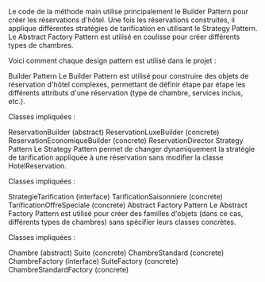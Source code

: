 Le code de la méthode main utilise principalement le Builder Pattern pour créer les réservations d'hôtel. Une fois les réservations construites, il applique différentes stratégies de tarification en utilisant le Strategy Pattern. Le Abstract Factory Pattern est utilisé en coulisse pour créer différents types de chambres.

Voici comment chaque design pattern est utilisé dans le projet :

Builder Pattern
Le Builder Pattern est utilisé pour construire des objets de réservation d'hôtel complexes, permettant de définir étape par étape les différents attributs d'une réservation (type de chambre, services inclus, etc.).

Classes impliquées :

ReservationBuilder (abstract)
ReservationLuxeBuilder (concrete)
ReservationEconomiqueBuilder (concrete)
ReservationDirector
Strategy Pattern
Le Strategy Pattern permet de changer dynamiquement la stratégie de tarification appliquée à une réservation sans modifier la classe HotelReservation.

Classes impliquées :

StrategieTarification (interface)
TarificationSaisonniere (concrete)
TarificationOffreSpeciale (concrete)
Abstract Factory Pattern
Le Abstract Factory Pattern est utilisé pour créer des familles d'objets (dans ce cas, différents types de chambres) sans spécifier leurs classes concrètes.

Classes impliquées :

Chambre (abstract)
Suite (concrete)
ChambreStandard (concrete)
ChambreFactory (interface)
SuiteFactory (concrete)
ChambreStandardFactory (concrete)

